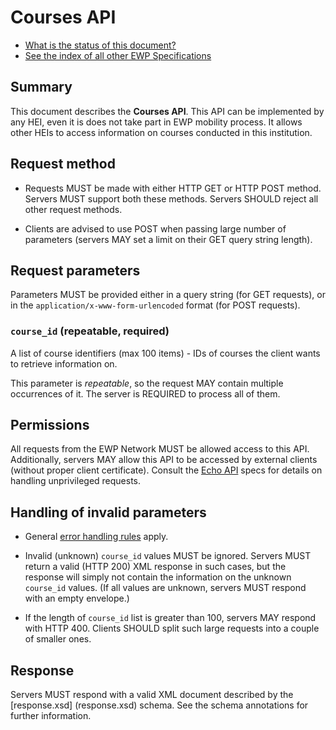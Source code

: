 Courses API
===========

* [What is the status of this document?][statuses]
* [See the index of all other EWP Specifications][develhub]


Summary
-------

This document describes the **Courses API**. This API can be implemented by any
HEI, even it is does not take part in EWP mobility process. It allows other
HEIs to access information on courses conducted in this institution.


Request method
--------------

 * Requests MUST be made with either HTTP GET or HTTP POST method. Servers MUST
   support both these methods. Servers SHOULD reject all other request methods.

 * Clients are advised to use POST when passing large number of parameters
   (servers MAY set a limit on their GET query string length).


Request parameters
------------------

Parameters MUST be provided either in a query string (for GET requests), or in
the `application/x-www-form-urlencoded` format (for POST requests).


### `course_id` (repeatable, required)

A list of course identifiers (max 100 items) - IDs of courses the client wants
to retrieve information on.

This parameter is *repeatable*, so the request MAY contain multiple occurrences
of it. The server is REQUIRED to process all of them.


Permissions
-----------

All requests from the EWP Network MUST be allowed access to this API.
Additionally, servers MAY allow this API to be accessed by external clients
(without proper client certificate). Consult the [Echo API][echo] specs for
details on handling unprivileged requests.


Handling of invalid parameters
------------------------------

 * General [error handling rules][error-handling] apply.

 * Invalid (unknown) `course_id` values MUST be ignored. Servers MUST return
   a valid (HTTP 200) XML response in such cases, but the response will simply
   not contain the information on the unknown `course_id` values. (If all
   values are unknown, servers MUST respond with an empty envelope.)

 * If the length of `course_id` list is greater than 100, servers MAY respond
   with HTTP 400. Clients SHOULD split such large requests into a couple of
   smaller ones.


Response
--------

Servers MUST respond with a valid XML document described by the [response.xsd]
(response.xsd) schema. See the schema annotations for further information.


[develhub]: http://developers.erasmuswithoutpaper.eu/
[statuses]: https://github.com/erasmus-without-paper/ewp-specs-management#statuses
[registry-spec]: https://github.com/erasmus-without-paper/ewp-specs-api-registry
[discovery-api]: https://github.com/erasmus-without-paper/ewp-specs-api-discovery
[echo]: https://github.com/erasmus-without-paper/ewp-specs-api-echo
[error-handling]: https://github.com/erasmus-without-paper/ewp-specs-architecture#error-handling
[institutions-api]: https://github.com/erasmus-without-paper/ewp-specs-api-institutions

